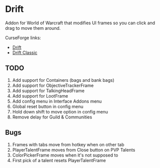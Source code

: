 # Drift
Addon for World of Warcraft that modifies UI frames so you can click and drag to move them around.

CurseForge links:
 * [Drift](https://www.curseforge.com/wow/addons/drift)
 * [Drift Classic](https://www.curseforge.com/wow/addons/driftclassic)

## TODO
1. Add support for Containers (bags and bank bags)
1. Add support for ObjectiveTrackerFrame
1. Add support for TalkingHeadFrame
1. Add support for LootFrame
1. Add config menu in Interface Addons menu
1. Global reset button in config menu
1. Hold down shift to move option in config menu
1. Remove delay for Guild & Communities

## Bugs
1. Frames with tabs move from hotkey when on other tab
1. PlayerTalentFrame moves from Close button on PVP Talents
1. ColorPickerFrame moves when it's not supposed to
1. First pick of a talent resets PlayerTalentFrame